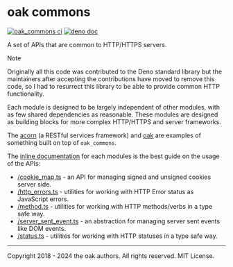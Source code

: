 # oak commons

[![oak_commons ci](https://github.com/oakserver/commons/workflows/ci/badge.svg)](https://github.com/oakserver/commons)
[![deno doc](https://doc.deno.land/badge.svg)](https://doc.deno.land/https/deno.land/x/oak_commons)

A set of APIs that are common to HTTP/HTTPS servers.

> [!NOTE]
> Originally all this code was contributed to the Deno standard library but the
> maintainers after accepting the contributions have moved to remove this code,
> so I had to resurrect this library to be able to provide common HTTP
> functionality.

Each module is designed to be largely independent of other modules, with as few
shared dependencies as reasonable. These modules are designed as building blocks
for more complex HTTP/HTTPS and server frameworks.

The [acorn](https://deno.land/x/acorn) (a RESTful services framework) and
[oak](https://deno.land/x/oak) are examples of something built on top of
`oak_commons`.

The
[inline documentation](https://doc.deno.land/https://deno.land/x/oak_commons)
for each modules is the best guide on the usage of the APIs:

- [/cookie_map.ts](https://doc.deno.land/https://deno.land/x/oak_commons/cookie_map.ts) -
  an API for managing signed and unsigned cookies server side.
- [/http_errors.ts](https://doc.deno.land/https://deno.land/x/oak_commons/http_errors.ts) -
  utilities for working with HTTP Error status as JavaScript errors.
- [/method.ts](https://doc.deno.land/https://deno.land/x/oak_commons/method.ts) -
  utilities for working with HTTP methods/verbs in a type safe way.
- [/server_sent_event.ts](https://doc.deno.land/https://deno.land/x/oak_commons/method.ts) -
  an abstraction for managing server sent events like DOM events.
- [/status.ts](https://doc.deno.land/https://deno.land/x/oak_commons/status.ts) -
  utilities for working with HTTP statuses in a type safe way.

---

Copyright 2018 - 2024 the oak authors. All rights reserved. MIT License.
